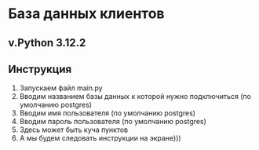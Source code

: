 # База данных клиентов

## v.Python 3.12.2

## Инструкция
1. Запускаем файл main.py
2. Вводим названием базы данных к которой нужно подключиться (по умолчанию postgres)
3. Вводим имя пользователя (по умолчанию postgres)
4. Вводим пароль пользователя (по умолчанию postgres)
5. Здесь может быть куча пунктов
6. А мы будем следовать инструкции на экране)))